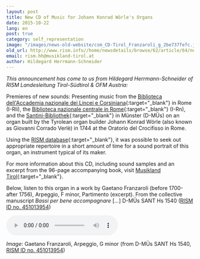 ```yaml
---
layout: post
title: New CD of Music for Johann Konrad Wörle's Organs
date: 2015-10-22
lang: en
post: true
category: self_representation
image: "/images/news-old-website/csm_CD-Tirol_Franzaroli_g_2be737fefc.jpg"
old_url: http://www.rism.info//home/newsdetails/browse/62/article/64/new-cd-of-music-for-johann-konrad-woerles-organs.html
email: rism.hh@musikland-tirol.at
author: Hildegard Herrmann-Schneider
---
```


_This announcement has come to us from Hildegard Herrmann-Schneider of RISM Landesleitung Tirol-Südtirol & OFM Austria:_

Premieres of new sounds: Presenting music from the [Biblioteca dell'Accademia nazionale dei Lincei e Corsiniana](https://opac.rism.info/search?View=rism&siglum=I-Rli){:target="_blank"} in Rome (I-Rli), the [Biblioteca nazionale centrale in Rome](https://opac.rism.info/search?View=rism&siglum=I-Rn){:target="_blank"} (I-Rn), and the [Santini-Bibliothek](https://opac.rism.info/search?View=rism&siglum=D-M%C3%9Cs){:target="_blank"} in Münster (D-MÜs) on an organ built by the Tyrolean organ builder Johann Konrad Wörle (also known as Giovanni Corrado Verlè) in 1744 at the Oratorio del Crocifisso in Rome.

Using the [RISM database](https://opac.rism.info/metaopac/start.do?View=rism){:target="_blank"}, it was possible to seek out appropriate repertoire in a short amount of time for a sound portrait of this organ, an instrument typical of its maker.

For more information about this CD, including sound samples and an excerpt from the 96-page accompanying book, visit [Musikland Tirol](http://cdeditionen.musikland-tirol.at/content/cd-editionen-2015/klingende-kostbarkeiten-aus-tirol-94.html){:target="_blank"}.

Below, listen to this organ in a work by Gaetano Franzaroli (before 1700-after 1756), Arpeggio, F minor, Partimento (excerpt). From the collective manuscript _Bassi per bene accompagnare_ […] D-MÜs SANT Hs 1540 ([RISM ID no. 451013954](https://opac.rism.info/search?id=451013954 "external-link-new-window"))

<audio controls>
<source src="http://cdeditionen.musikland-tirol.at/store/7d/f8/10/13/w7df810130f0f201c182150850216021/kost94_cd1_track09.mp3" type="audio/mpeg">
Your browser does not support the audio element.
</source></audio>

_Image_: Gaetano Franzaroli, Arpeggio, G minor (from D-MÜs SANT Hs 1540, [RISM ID no. 451013954](https://opac.rism.info/search?id=451013954 "external-link-new-window"))

